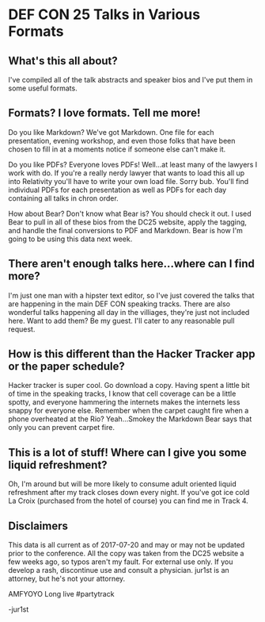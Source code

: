 # DEF CON 25 Talks in Various Formats

## What's this all about?

I've compiled all of the talk abstracts and speaker bios and I've put them in some useful formats.

## Formats? I love formats. Tell me more!

Do you like Markdown? We've got Markdown. One file for each presentation, evening workshop, and even those folks that have been chosen to fill in at a moments notice if someone else can't make it.

Do you like PDFs? Everyone loves PDFs! Well...at least many of the lawyers I work with do. If you're a really nerdy lawyer that wants to load this all up into Relativity you'll have to write your own load file. Sorry bub. You'll find individual PDFs for each presentation as well as PDFs for each day containing all talks in chron order.

How about Bear? Don't know what Bear is? You should check it out. I used Bear to pull in all of these bios from the DC25 website, apply the tagging, and handle the final conversions to PDF and Markdown. Bear is how I'm going to be using this data next week.

## There aren't enough talks here...where can I find more?

I'm just one man with a hipster text editor, so I've just covered the talks that are happening in the main DEF CON speaking tracks. There are also wonderful talks happening all day in the villiages, they're just not included here. Want to add them? Be my guest. I'll cater to any reasonable pull request.

## How is this different than the Hacker Tracker app or the paper schedule?

Hacker tracker is super cool. Go download a copy. Having spent a little bit of time in the speaking tracks, I know that cell coverage can be a little spotty, and everyone hammering the internets makes the internets less snappy for everyone else. Remember when the carpet caught fire when a phone overheated at the Rio? Yeah...Smokey the Markdown Bear says that only you can prevent carpet fire.

## This is a lot of stuff! Where can I give you some liquid refreshment?

Oh, I'm around but will be more likely to consume adult oriented liquid refreshment after my track closes down every night. If you've got ice cold La Croix (purchased from the hotel of course) you can find me in Track 4.

## Disclaimers

This data is all current as of 2017-07-20 and may or may not be updated prior to the conference. All the copy was taken from the DC25 website a few weeks ago, so typos aren't my fault. For external use only. If you develop a rash, discontinue use and consult a physician. jur1st is an attorney, but he's not your attorney.

AMFYOYO
Long live #partytrack

-jur1st
